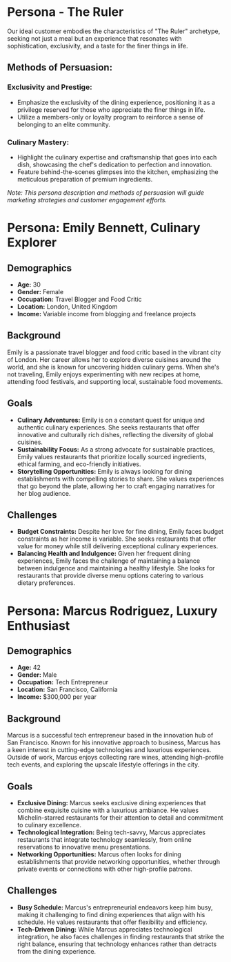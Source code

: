 # Persona - The Ruler

Our ideal customer embodies the characteristics of "The Ruler" archetype, seeking not just a meal but an experience that resonates with sophistication, exclusivity, and a taste for the finer things in life.

## Methods of Persuasion:

### Exclusivity and Prestige:
- Emphasize the exclusivity of the dining experience, positioning it as a privilege reserved for those who appreciate the finer things in life.
- Utilize a members-only or loyalty program to reinforce a sense of belonging to an elite community.

### Culinary Mastery:
- Highlight the culinary expertise and craftsmanship that goes into each dish, showcasing the chef's dedication to perfection and innovation.
- Feature behind-the-scenes glimpses into the kitchen, emphasizing the meticulous preparation of premium ingredients.

*Note: This persona description and methods of persuasion will guide marketing strategies and customer engagement efforts.*


# Persona: Emily Bennett, Culinary Explorer

## Demographics
- **Age:** 30
- **Gender:** Female
- **Occupation:** Travel Blogger and Food Critic
- **Location:** London, United Kingdom
- **Income:** Variable income from blogging and freelance projects

## Background
Emily is a passionate travel blogger and food critic based in the vibrant city of London. Her career allows her to explore diverse cuisines around the world, and she is known for uncovering hidden culinary gems. When she's not traveling, Emily enjoys experimenting with new recipes at home, attending food festivals, and supporting local, sustainable food movements.

## Goals
- **Culinary Adventures:** Emily is on a constant quest for unique and authentic culinary experiences. She seeks restaurants that offer innovative and culturally rich dishes, reflecting the diversity of global cuisines.
- **Sustainability Focus:** As a strong advocate for sustainable practices, Emily values restaurants that prioritize locally sourced ingredients, ethical farming, and eco-friendly initiatives.
- **Storytelling Opportunities:** Emily is always looking for dining establishments with compelling stories to share. She values experiences that go beyond the plate, allowing her to craft engaging narratives for her blog audience.

## Challenges
- **Budget Constraints:** Despite her love for fine dining, Emily faces budget constraints as her income is variable. She seeks restaurants that offer value for money while still delivering exceptional culinary experiences.
- **Balancing Health and Indulgence:** Given her frequent dining experiences, Emily faces the challenge of maintaining a balance between indulgence and maintaining a healthy lifestyle. She looks for restaurants that provide diverse menu options catering to various dietary preferences.


# Persona: Marcus Rodriguez, Luxury Enthusiast

## Demographics
- **Age:** 42
- **Gender:** Male
- **Occupation:** Tech Entrepreneur
- **Location:** San Francisco, California
- **Income:** $300,000 per year

## Background
Marcus is a successful tech entrepreneur based in the innovation hub of San Francisco. Known for his innovative approach to business, Marcus has a keen interest in cutting-edge technologies and luxurious experiences. Outside of work, Marcus enjoys collecting rare wines, attending high-profile tech events, and exploring the upscale lifestyle offerings in the city.

## Goals
- **Exclusive Dining:** Marcus seeks exclusive dining experiences that combine exquisite cuisine with a luxurious ambiance. He values Michelin-starred restaurants for their attention to detail and commitment to culinary excellence.
- **Technological Integration:** Being tech-savvy, Marcus appreciates restaurants that integrate technology seamlessly, from online reservations to innovative menu presentations.
- **Networking Opportunities:** Marcus often looks for dining establishments that provide networking opportunities, whether through private events or connections with other high-profile patrons.

## Challenges
- **Busy Schedule:** Marcus's entrepreneurial endeavors keep him busy, making it challenging to find dining experiences that align with his schedule. He values restaurants that offer flexibility and efficiency.
- **Tech-Driven Dining:** While Marcus appreciates technological integration, he also faces challenges in finding restaurants that strike the right balance, ensuring that technology enhances rather than detracts from the dining experience.



